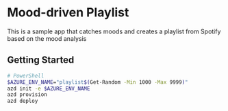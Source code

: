 # Mood-driven Playlist

This is a sample app that catches moods and creates a playlist from Spotify based on the mood analysis

## Getting Started

```bash
# PowerShell
$AZURE_ENV_NAME="playlist$(Get-Random -Min 1000 -Max 9999)"
azd init -e $AZURE_ENV_NAME
azd provision
azd deploy
```
